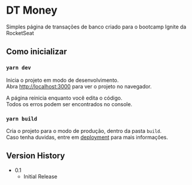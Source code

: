 # DT Money

Simples página de transações de banco criado para o bootcamp Ignite da RocketSeat

## Como inicializar

### `yarn dev`

Inicia o projeto em modo de desenvolvimento.\
Abra [http://localhost:3000](http://localhost:3000) para ver o projeto no navegador.

A página reinicia enquanto você edita o código.\
Todos os erros podem ser encontrados no console.

### `yarn build`

Cria o projeto para o modo de produção, dentro da pasta `build`.\
Caso tenha duvidas, entre em [deployment](https://facebook.github.io/create-react-app/docs/deployment) para mais informações.

## Version History

* 0.1
    * Initial Release
